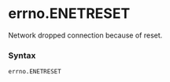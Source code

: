 # errno.ENETRESET

Network dropped connection because of reset.

### Syntax

```python
errno.ENETRESET
```
